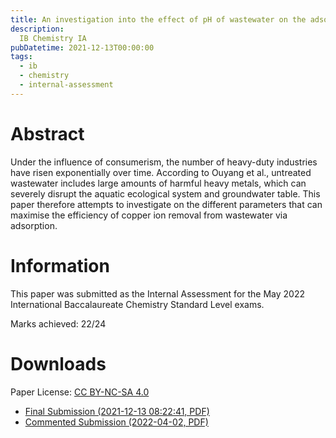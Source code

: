 ```yaml
---
title: An investigation into the effect of pH of wastewater on the adsorption of copper (II) ions.
description:
  IB Chemistry IA
pubDatetime: 2021-12-13T00:00:00
tags:
  - ib
  - chemistry
  - internal-assessment
---
```

# Abstract
Under the influence of consumerism, the number of heavy-duty industries have risen exponentially over time. According to Ouyang et al., untreated wastewater includes large amounts of harmful heavy metals, which can severely disrupt the aquatic ecological system and groundwater table. This paper therefore attempts to investigate on the different parameters that can maximise the efficiency of copper ion removal from wastewater via adsorption.

# Information
This paper was submitted as the Internal Assessment for the May 2022 International Baccalaureate Chemistry Standard Level exams.

Marks achieved: 22/24

# Downloads
Paper License: [CC BY-NC-SA 4.0](https://creativecommons.org/licenses/by-nc-sa/4.0/)
- [Final Submission (2021-12-13 08:22:41, PDF)](/uploads/papers/4/ChemIA_raw.pdf)
- [Commented Submission (2022-04-02, PDF)](/uploads/papers/4/ChemIA_commented.pdf)